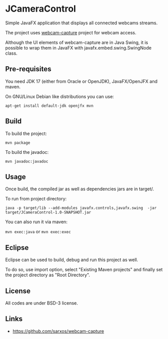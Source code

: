 # JCameraControl

Simple JavaFX application that displays all connected webcams streams.

The project uses [webcam-capture](https://github.com/sarxos/webcam-capture)
project for webcam access.

Although the UI elements of webcam-capture are in Java Swing, it is possible to
wrap them in JavaFX with javafx.embed.swing.SwingNode class.

## Pre-requisites

You need JDK 17 (either from Oracle or OpenJDK), JavaFX/OpenJFX and maven.

On GNU/Linux Debian like distributions you can use:

`apt-get install default-jdk openjfx mvn`

## Build

To build the project:

`mvn package`

To build the javadoc:

`mvn javadoc:javadoc`

## Usage

Once build, the compiled jar as well as dependencies jars are in target/.

To run from project directory:

`java -p target/lib --add-modules javafx.controls,javafx.swing 
-jar target/JCameraControl-1.0-SNAPSHOT.jar`

You can also run it via maven:

`mvn exec:java` or `mvn exec:exec`

## Eclipse

Eclipse can be used to build, debug and run this project as well.

To do so, use import option, select "Existing Maven projects" and finally set
the project directory as "Root Directory".

## License

All codes are under BSD-3 license.

## Links

 * https://github.com/sarxos/webcam-capture


